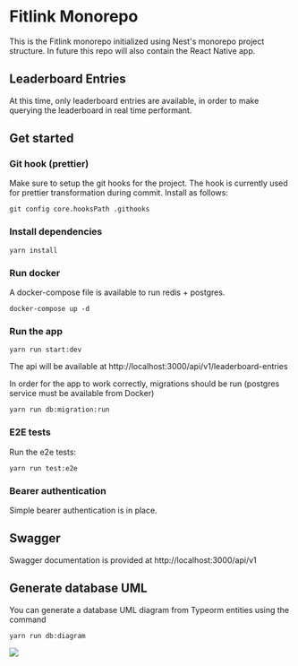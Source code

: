 # Fitlink Monorepo

This is the Fitlink monorepo initialized using Nest's monorepo project structure. In future this repo will also contain the React Native app.

## Leaderboard Entries

At this time, only leaderboard entries are available, in order to make querying the leaderboard in real time performant. 

## Get started

### Git hook (prettier)
Make sure to setup the git hooks for the project. The hook is currently used for prettier transformation during commit. Install as follows:

```git config core.hooksPath .githooks```


### Install dependencies

```yarn install```

### Run docker
A docker-compose file is available to run redis + postgres. 

```docker-compose up -d```

### Run the app 

```yarn run start:dev```

The api will be available at http://localhost:3000/api/v1/leaderboard-entries

In order for the app to work correctly, migrations should be run (postgres service must be available from Docker)

```yarn run db:migration:run```

### E2E tests

Run the e2e tests:

```yarn run test:e2e```


### Bearer authentication

Simple bearer authentication is in place.

## Swagger

Swagger documentation is provided at http://localhost:3000/api/v1

## Generate database UML

You can generate a database UML diagram from Typeorm entities using the command

```yarn run db:diagram```

<img src="./docs/uml.svg" />
